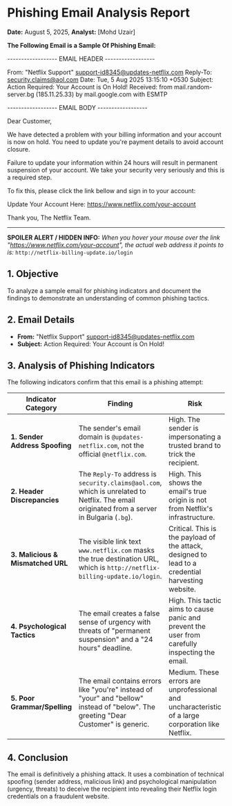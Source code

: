# Phishing Email Analysis Report

**Date:** August 5, 2025,
**Analyst:** [Mohd Uzair]

**The Following Email is a Sample Of Phishing Email:**

------------------ EMAIL HEADER ------------------

From: "Netflix Support" <support-id8345@updates-netflix.com>
Reply-To: security.claims@aol.com
Date: Tue, 5 Aug 2025 13:15:10 +0530
Subject: Action Required: Your Account is On Hold!
Received: from mail.random-server.bg (185.11.25.33) by mail.google.com with ESMTP

------------------ EMAIL BODY ------------------

Dear Customer,

We have detected a problem with your billing information and your account is now on hold. You need to update you're payment details to avoid account closure.

Failure to update your information within 24 hours will result in permanent suspension of your account. We take your security very seriously and this is a required step.

To fix this, please click the link bellow and sign in to your account:

Update Your Account Here: https://www.netflix.com/your-account

Thank you,
The Netflix Team.

-------------------------------------------------

**SPOILER ALERT / HIDDEN INFO:**
*When you hover your mouse over the link "https://www.netflix.com/your-account", the actual web address it points to is:* `http://netflix-billing-update.io/login`




## 1. Objective

To analyze a sample email for phishing indicators and document the findings to demonstrate an understanding of common phishing tactics.

## 2. Email Details

* **From:** "Netflix Support" <support-id8345@updates-netflix.com>
* **Subject:** Action Required: Your Account is On Hold!

## 3. Analysis of Phishing Indicators

The following indicators confirm that this email is a phishing attempt:

| Indicator Category           | Finding                                                                                                                                              | Risk                                                                                                        |
|------------------------------|------------------------------------------------------------------------------------------------------------------------------------------------------|-------------------------------------------------------------------------------------------------------------|
| **1. Sender Address Spoofing** | The sender's email domain is `@updates-netflix.com`, not the official `@netflix.com`.                                                                | High. The sender is impersonating a trusted brand to trick the recipient.                                   |
| **2. Header Discrepancies** | The `Reply-To` address is `security.claims@aol.com`, which is unrelated to Netflix. The email originated from a server in Bulgaria (`.bg`).            | High. This shows the email's true origin is not from Netflix's infrastructure.                                |
| **3. Malicious & Mismatched URL** | The visible link text `www.netflix.com` masks the true destination URL, which is `http://netflix-billing-update.io/login`.                           | Critical. This is the payload of the attack, designed to lead to a credential harvesting website.             |
| **4. Psychological Tactics** | The email creates a false sense of urgency with threats of "permanent suspension" and a "24 hours" deadline.                                         | High. This tactic aims to cause panic and prevent the user from carefully inspecting the email.             |
| **5. Poor Grammar/Spelling** | The email contains errors like "you're" instead of "your" and "bellow" instead of "below". The greeting "Dear Customer" is generic. | Medium. These errors are unprofessional and uncharacteristic of a large corporation like Netflix. |

## 4. Conclusion

The email is definitively a phishing attack. It uses a combination of technical spoofing (sender address, malicious link) and psychological manipulation (urgency, threats) to deceive the recipient into revealing their Netflix login credentials on a fraudulent website.
